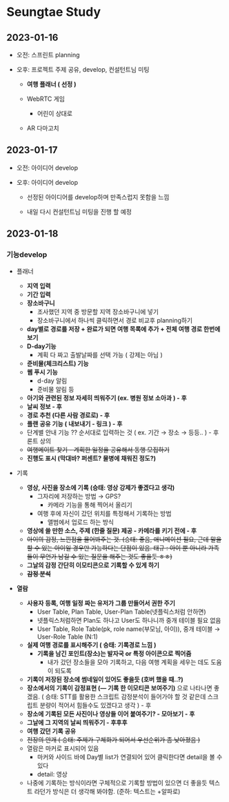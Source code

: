 # Seungtae Study

## 2023-01-16

- 오전: 스프린트 planning

- 오후: 프로젝트 주제 공유, develop, 컨설턴트님 미팅
  
  - **여행 플래너 ( 선정 )**
  
  - WebRTC 게임
    
    - 어린이 상대로
  
  - AR 다마고치

## 2023-01-17

- 오전: 아이디어 develop

- 오후: 아이디어 develop
  
  - 선정된 아이디어를 develop하며 만족스럽지 못함을 느낌
  
  - 내일 다시 컨설턴트님 미팅을 진행 할 예정

## 2023-01-18

### 기능develop

- 플래너
  
  - **지역 입력**
  - **기간 입력**
  - **장소바구니**
    - 조사했던 지역 중 방문할 지역 장소바구니에 넣기
    - 장소바구니에서 하나씩 클릭하면서 경로 비교후 planning하기
  - **day별로 경로를 저장 + 완료가 되면 여행 목록에 추가 + 전체 여행 경로 한번에 보기**
  - **D-day기능**
    - 계획 다 짜고 출발날짜를 선택 가능 ( 강제는 아님 )
  - **준비물(체크리스트) 기능**
  - **웹 푸시 기능**
    - d-day 알림
    - 준비물 알림 등
  - **아기와 관련된 정보 자세히 띄워주기 (ex. 병원 정보 소아과 ) - 후**
  - **날씨 정보 - 후**
  - **경로 추천 (다른 사람 경로로) - 후**
  - **플랜 공유 기능 ( 내보내기 - 링크 ) - 후**
  - 단계별 안내 기능 ?? 순서대로 입력하는 것 ( ex. 기간 → 장소 → 등등.. ) - 후론트 상의
  - ~~여행메이트 찾기 - 계획한 일정을 공유해서 동행 모집하기~~
  - **진행도 표시 (막대바? 퍼센트? 물병에 채워진 정도?)**

- 기록
  
  - **영상, 사진을 장소에 기록 (승태: 영상 강제가 좋겠다고 생각)**
    - 그자리에 저장하는 방법 → GPS?
      - 카메라 기능을 통해 찍어서 올리기
    - 여행 후에 자신이 갔던 위치를 특정해서 기록하는 방법
      - 앨범에서 업로드 하는 방식
  - **영상에 쓸 만한 소스, 주제 (한줄 질문) 제공 - 카메라를 키기 전에 - 후**
  - ~~아이의 감정, 느낀점을 물어봐주는 것. (승태: 좋음, 애니메이션 필요, 근데 말을 할 수 있는 아이일 경우만 가능하다는 단점이 있음. 태규 : 아이 뿐 아니라 가족들이 무언가 남길 수 있는 질문을 해주는 것도 좋을듯 ㅎㅎ)~~
  - **그날의 감정 간단히 이모티콘으로 기록할 수 있게 하기**
  - **~~감정 분석~~**

- **열람**
  
  - **사용자 등록, 여행 일정 짜는 유저가 그룹 만들어서 권한 주기**
    - User Table, Plan Table, User-Plan Table(넷플릭스처럼 안하면)
    - 넷플릭스처럼하면 Plan도 하나고 User도 하나니까 중개 테이블 필요 없음
    - User Table, Role Table(pk, role name(부모님, 아이)), 중개 테이블 → User-Role Table (N:1)
  - **실제 여행 경로를 표시해주기 ( 승태: 기록경로 느낌 )**
    - **기록을 남긴 포인트(장소)는 발자국 or 특정 아이콘으로 찍어줌**
      - 내가 갔던 장소들을 모아 기록하고, 다음 여행 계획을 세우는 데도 도움이 되도록
  - **기록이 저장된 장소에 썸네일이 있어도 좋을듯 (호버 했을 때..?)**
  - **장소에서의 기록이 감정표현 (— 기록 한 이모티콘 보여주기)** 으로 나타나면 좋겠음. ( 승태: STT를 활용한 스크립트 감정분석이 들어가야 할 것 같은데 스크립트 분량이 적어서 힘들수도 있겠다고 생각 ) - 후
  - **장소에 기록된 모든 사진이나 영상들 이어 붙여주기? - 모아보기 - 후**
  - **그날에 그 지역의 날씨 띄워주기 - 후후후**
  - **여행 갔던 기록 공유**
  - ~~전장의 안개 ( 승태: 주제가 구체화가 되어서 우선순위가 좀 낮아졌음 )~~
  - 열람은 마커로 표시되어 있음
    - 마커와 사이드 바에 Day별 list가 연결되어 있어 클릭한다면 detail을 볼 수 있다
    - detail: 영상
  - 나중에 기록하는 방식이라면 구체적으로 기록할 방법이 있으면 더 좋을듯 텍스트 라던가 방식은 더 생각해 봐야함. (준하: 텍스트는 +알파로)